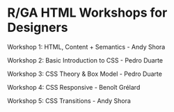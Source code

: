 R/GA HTML Workshops for Designers
===============================

Workshop 1: HTML, Content + Semantics - Andy Shora

Workshop 2: Basic Introduction to CSS - Pedro Duarte

Workshop 3: CSS Theory & Box Model - Pedro Duarte

Workshop 4: CSS Responsive - Benoît Grélard

Workshop 5: CSS Transitions - Andy Shora
